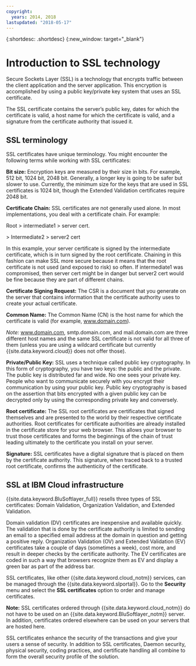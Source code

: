 ```yaml
---
copyright:
  years: 2014, 2018
lastupdated: "2018-05-17"
---
```


{:shortdesc: .shortdesc}
{:new_window: target="_blank"}

# Introduction to SSL technology

Secure Sockets Layer (SSL) is a technology that encrypts traffic between the client application and the server application. This encryption is accomplished by using a public key/private key system that uses an SSL certificate.

The SSL certificate contains the server’s public key, dates for which the certificate is valid, a host name for which the certificate is valid, and a signature from the certificate authority that issued it.

## SSL terminology

SSL certificates have unique terminology. You might encounter the following terms while working with SSL certificates:

**Bit size:** Encryption keys are measured by their size in bits. For example, 512 bit, 1024 bit, 2048 bit. Generally, a longer key is going to be safer but slower to use. Currently, the minimum size for the keys that are used in SSL certificates is 1024 bit, though the Extended Validation certificates require 2048 bit.

**Certificate Chain:** SSL certificates are not generally used alone. In most implementations, you deal with a certificate chain. For example:

  Root > intermediate1 > server cert.

  \> Intermediate2 > server2 cert

In this example, your server certificate is signed by the intermediate certificate, which is in turn signed by the root certificate. Chaining in this fashion can make SSL more secure because it means that the root certificate is not used (and exposed to risk) so often. If intermediate1 was compromised, then server cert might be in danger but server2 cert would be fine because they are part of different chains.

**Certificate Signing Request:** The CSR is a document that you generate on the server that contains information that the certificate authority uses to create your actual certificate.

**Common Name:** The Common Name (CN) is the host name for which the certificate is valid (for example, www.domain.com).  

*Note:* www.domain.com, smtp.domain.com, and mail.domain.com are three different host names and the same SSL certificate is not valid for all three of them (unless you are using a wildcard certificate but currently {{site.data.keyword.cloud}} does not offer those).

**Private/Public Key:** SSL uses a technique called public key cryptography. In this form of cryptography, you have two keys: the public and the private. The public key is distributed far and wide. No one sees your private key. People who want to communicate securely with you encrypt their communication by using your public key. Public key cryptography is based on the assertion that bits encrypted with a given public key can be decrypted only by using the corresponding private key and conversely.

**Root certificate:** The SSL root certificates are certificates that signed themselves and are presented to the world by their respective certificate authorities. Root certificates for certificate authorities are already installed in the certificate store for your web browser. This allows your browser to trust those certificates and forms the beginnings of the chain of trust leading ultimately to the certificate you install on your server.

**Signature:** SSL certificates have a digital signature that is placed on them by the certificate authority. This signature, when traced back to a trusted root certificate, confirms the authenticity of the certificate.

## SSL at IBM Cloud infrastructure

{{site.data.keyword.BluSoftlayer_full}} resells three types of SSL certificates: Domain Validation, Organization Validation, and Extended Validation. 

Domain validation (DV) certificates are inexpensive and available quickly. The validation that is done by the certificate authority is limited to sending an email to a specified email address at the domain in question and getting a positive reply. Organization Validation (OV) and Extended Validation (EV) certificates take a couple of days (sometimes a week), cost more, and result in deeper checks by the certificate authority. The EV certificates are coded in such a way that browsers recognize them as EV and display a green bar as part of the address bar. 

SSL certificates, like other {{site.data.keyword.cloud_notm}} services, can be managed through the {{site.data.keyword.slportal}}. Go to the **Security** menu and select the **SSL certificates** option to order and manage certificates.  

**Note:** SSL certificates ordered through {{site.data.keyword.cloud_notm}} do not have to be used on an {{site.data.keyword.BluSoftlayer_notm}} server. In addition, certificates ordered elsewhere can be used on your servers that are hosted here.

SSL certificates enhance the security of the transactions and give your users a sense of security. In addition to SSL certificates, Daemon security, physical security, coding practices, and certificate handling all combine to form the overall security profile of the solution.

